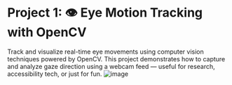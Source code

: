 # Project 1: 👁️ Eye Motion Tracking with OpenCV 

Track and visualize real-time eye movements using computer vision techniques powered by OpenCV. This project demonstrates how to capture and analyze gaze direction using a webcam feed — useful for research, accessibility tech, or just for fun.
![image](https://github.com/user-attachments/assets/8855abf3-2209-495b-bca3-533eebb3019d)
